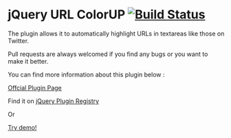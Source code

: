 jQuery URL ColorUP [![Build Status](https://travis-ci.org/amitmerchant1990/urlcolorup.png?branch=master)](https://travis-ci.org/amitmerchant1990/urlcolorup)
===============

The plugin allows it to automatically highlight URLs in textareas like those on Twitter.

Pull requests are always welcomed if you find any bugs or you want to make it better.

You can find more information about this plugin below :

<a href="http://amitmerchant1990.github.io/urlcolorup/">Offcial Plugin Page</a>

Find it on <a href="http://plugins.jquery.com/urlcolorup" target="_blank">jQuery Plugin Registry</a>

Or

<a href="http://www.jqueryscript.net/demo/Twitter-Like-URL-Highlighting-with-jQuery-urlcolorup-Plugin" target="_blank">Try demo!</a>
